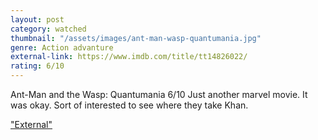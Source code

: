 ```yaml
---
layout: post
category: watched
thumbnail: "/assets/images/ant-man-wasp-quantumania.jpg"
genre: Action advanture
external-link: https://www.imdb.com/title/tt14826022/
rating: 6/10
---
```

Ant-Man and the Wasp: Quantumania
6/10
Just another marvel movie. It was okay. Sort of interested to see where they take Khan.

["External"](https://www.imdb.com/title/tt14826022/)